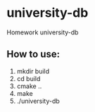 # university-db
Homework university-db

## How to use:
<ol>
  <li> mkdir build </li>
  <li> cd build </li>
  <li> cmake .. </li>
  <li> make </li>
  <li> ./university-db </li>
</ol>
